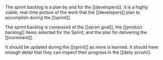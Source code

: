 The sprint backlog is a plan by and for the [[developers]]. It is a highly viable, real-time picture of the work that the [[developers]] plan to accomplish during the [[sprint]].

The sprint backlog is composed of the [[sprint goal]], the [[product backlog]] items selected for the Sprint, and the plan for delivering the [[increment]].

It should be updated during the [[sprint]] as more is learned. It should have enough detail that they can inspect their progress in the [[daily scrum]].

